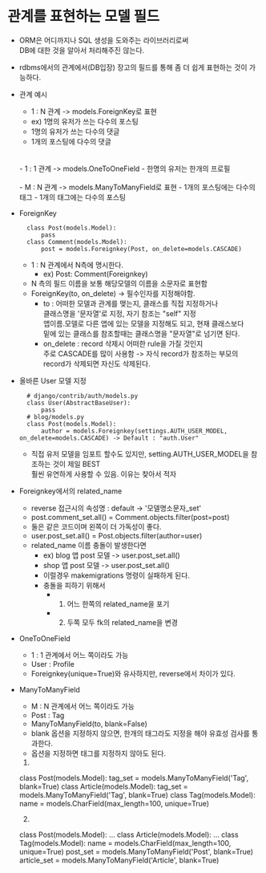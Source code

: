 # 관계를 표현하는 모델 필드

- ORM은 어디까지나 SQL 생성을 도와주는 라이브러리로써
<br>DB에 대한 것을 알아서 처리해주진 않는다.<BR>

- rdbms에서의 관계에서(DB입장) 장고의 필드를 통해 좀 더 쉽게 표현하는 것이 가능하다.
- 관계 예시
    - 1 : N 관계 -> models.ForeignKey로 표현
    - ex) 1명의 유저가 쓰는 다수의 포스팅
    - 1명의 유저가 쓰는 다수의 댓글
    - 1개의 포스팅에 다수의 댓글
    <br>
    <br>
    - 1 : 1 관계 -> models.OneToOneField
    - 한명의 유저는 한개의 프로필
    <br>
    <br>
    - M : N 관계 -> models.ManyToManyField로 표현
    - 1개의 포스팅에는 다수의 태그
    - 1개의 태그에는 다수의 포스팅
    
- ForeignKey

        class Post(models.Model):
            pass
        class Comment(models.Model):
            post = models.Foreignkey(Post, on_delete=models.CASCADE)
    - 1 : N 관계에서 N측에 명시한다.
        - ex) Post: Comment(Foreignkey) 
    - N 측의 필드 이름을 보통 해당모델의 이름을 소문자로 표현함
    - ForeignKey(to, on_delete) -> 필수인자를 지정해야함.
        - to : 어떠한 모델과 관계를 맺는지, 클래스를 직접 지정하거나<br>
        클래스명을 '문자열'로 지정, 자기 참조는 "self" 지정<br>
        앱이름.모델로 다른 앱에 있는 모델을 지정해도 되고, 현재 클래스보다<br>
        밑에 있는 클래스를 참조할때는 클래스명을 "문자열"로 넘기면 된다.
        - on_delete : record 삭제시 어떠한 rule을 가질 것인지<br>
        주로 CASCADE를 많이 사용함 -> 자식 record가 참조하는 부모의 record가 삭제되면 자신도 삭제된다.

- 올바른 User 모델 지정
    
        # django/contrib/auth/models.py
        class User(AbstractBaseUser):
            pass
        # blog/models.py
        class Post(models.Model):
            author = models.Foreignkey(settings.AUTH_USER_MODEL, on_delete=models.CASCADE) -> Default : "auth.User"
    - 직접 유저 모델을 임포트 할수도 있지만, setting.AUTH_USER_MODEL을 참조하는 것이 제일 BEST<br>
    훨씬 유연하게 사용할 수 있음. 이유는 찾아서 적자
    
- Foreignkey에서의 related_name
    - reverse 접근시의 속성명 : default -> '모델명소문자_set'
    - post.comment_set.all() = Comment.objects.filter(post=post)
    - 둘은 같은 코드이며 왼쪽이 더 가독성이 좋다.
    - user.post_set.all() = Post.objects.filter(author=user)
    - related_name 이름 충돌이 발생한다면 
        - ex) blog 앱 post 모델 -> user.post_set.all()
        - shop 앱 post 모델 -> user.post_set.all()
        - 이럴경우 makemigrations 명령이 실패하게 된다.
        - 충돌을 피하기 위해서
            - 1) 어느 한쪽의 related_name을 포기
            - 2) 두쪽 모두 fk의 related_name을 변경
            
            
- OneToOneField
    - 1 : 1 관계에서 어느 쪽이라도 가능
    - User : Profile
    - Foreignkey(unique=True)와 유사하지만, reverse에서 차이가 있다.

- ManyToManyField
    - M : N 관계에서 어느 쪽이라도 가능
    - Post : Tag
    - ManyToManyField(to, blank=False)
    - blank 옵션을 지정하지 않으면, 한개의 태그라도 지정을 해야 유효성 검사를 통과한다.
    - 옵션을 지정하면 태그를 지정하지 않아도 된다.
    
    
    1)
    class Post(models.Model):
        tag_set = models.ManyToManyField('Tag', blank=True)
    class Article(models.Model):
        tag_set = models.ManyToManyField('Tag', blank=True)
    class Tag(models.Model):
        name = models.CharField(max_length=100, unique=True)
        
    2)
    class Post(models.Model):
        ...
    class Article(models.Model):
        ...
    class Tag(models.Model):
        name = models.CharField(max_length=100, unique=True)
        post_set = models.ManyToManyField('Post', blank=True)
        article_set = models.ManyToManyField('Article', blank=True)
